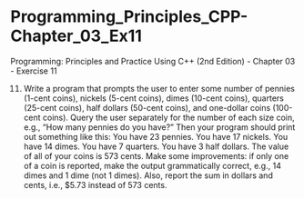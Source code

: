 # Programming_Principles_CPP-Chapter_03_Ex11
Programming: Principles and Practice Using C++ (2nd Edition) - Chapter 03 - Exercise 11

11. Write a program that prompts the user to enter some number of pennies
(1-cent coins), nickels (5-cent coins), dimes (10-cent coins), quarters
(25-cent coins), half dollars (50-cent coins), and one-dollar coins
(100-cent coins). Query the user separately for the number of each size
coin, e.g., “How many pennies do you have?” Then your program should
print out something like this:
You have 23 pennies.
You have 17 nickels.
You have 14 dimes.
You have 7 quarters.
You have 3 half dollars.
The value of all of your coins is 573 cents.
Make some improvements: if only one of a coin is reported, make the
output grammatically correct, e.g., 14 dimes and 1 dime (not 1 dimes).
Also, report the sum in dollars and cents, i.e., $5.73 instead of 573 cents.
